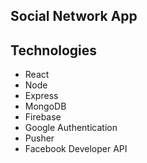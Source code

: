 ## Social Network App

## Technologies

- React
- Node
- Express
- MongoDB
- Firebase
- Google Authentication
- Pusher
- Facebook Developer API
